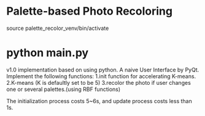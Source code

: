 Palette-based Photo Recoloring
===========
source palette_recolor_venv/bin/activate

python main.py
===========

v1.0
implementation based on <Palette-based Photo Recoloring> using python.
A naive User Interface by PyQt.
Implement the following functions:
1.init function for accelerating K-means.
2.K-means (K is defaultly set to be 5)
3.recolor the photo if user changes one or several palettes.(using RBF functions)

The initialization process costs 5~6s, and update process costs less than 1s.
